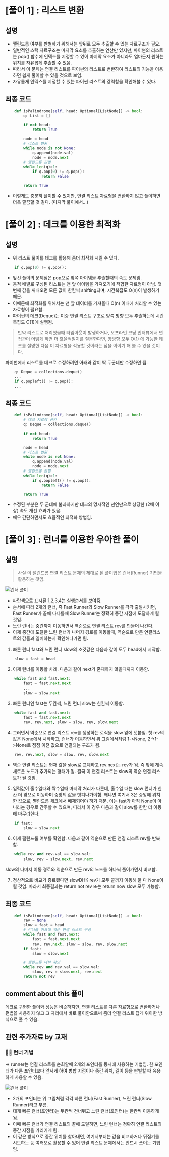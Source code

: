 # [풀이 1] : 리스트 변환

## 설명

-   팰린드롬 여부를 판별하기 위해서는 앞뒤로 모두 추출할 수 있는 자료구조가 필요.
-   일반적인 스택 자료구조는 마지막 요소를 추출하는 연산만 있지만, 파이썬의 리스트는 pop() 함수에 인덱스를 지정할 수 있어 마지막 요소가 아니라도 얼마든지 원하는 위치를 자유롭게 추출할 수 있음.
-   따라서 이 문제는 연결 리스트를 파이썬의 리스트로 변환하여 리스트의 기능을 이용하면 쉽게 풀이할 수 있을 것으로 보임.
-   자유롭게 인덱스를 지정할 수 있는 파이썬 리스트의 강력함을 확인해볼 수 있다.

## 최종 코드

```python
    def isPalindrome(self, head: Optional[ListNode]) -> bool:
        q: List = []

        if not head:
            return True

        node = head
        # 리스트 변환
        while node is not None:
            q.append(node.val)
            node = node.next
        # 탤린드롬 판별
        while len(q)>1:
            if q.pop(0) != q.pop():
                return False

        return True
```

-   이렇게도 충분히 풀이할 수 있지만, 연결 리스트 자료형을 변환하지 않고 풀이하면 더욱 깔끔할 것 같다. (마지막 풀이에서...)

# [풀이 2] : 데크를 이용한 최적화

## 설명

-   위 리스트 풀이를 데크를 활용해 좀더 최적화 시킬 수 있다.

```python
    if q.pop(0) != q.pop():
```

-   앞선 풀이의 문제점은 pop으로 앞쪽 아이템을 추출할때의 속도 문제임.
-   동적 배열로 구성된 리스트는 맨 앞 아이템을 가져오기에 적합한 자료형이 아님. 첫번째 값을 꺼내오면 모든 값이 한칸씩 shifting되며, 시간복잡도 O(n)이 발생하기 때문.
-   이때문에 최적화를 위해서는 맨 앞 데이터를 가져올때 O(n) 이내에 처리할 수 있는 자료형이 필요함.
-   파이썬의 데크(Deque)는 이중 연결 리스트 구조로 양쪽 방향 모두 추출하는데 시간 복잡도 O(1)에 실행됨.

> 만약 리스트로 처리했을때 타임아웃이 발생하거나, 오프라인 코딩 인터뷰에서 면접관이 어떻게 하면 더 효율적일지를 질문한다면, 양방향 모두 O(1)
> 에 가능한 데크를 설명한 다음 이 자료형을 적용할 것이라는 점을 이야기 해 볼 수 있을 것이다.

파이썬에서 리스트를 데크로 수정하려면 아래와 같이 딱 두군데만 수정하면 됨.

```python
    q: Deque = collections.deque()
    ...
    if q.popleft() != q.pop():
    ...
```

## 최종 코드

```python
    def isPalindrome(self, head: Optional[ListNode]) -> bool:
        # 데크 자료형 선언
        q: Deque = collections.deque()

        if not head:
            return True

        node = head
        # 리스트 변환
        while node is not None:
            q.append(node.val)
            node = node.next
        # 탤린드롬 판별
        while len(q)>1:
            if q.popleft() != q.pop():
                return False

        return True
```

-   수정된 부분은 두 군데에 불과하지만 데크의 명시적인 선언만으로 상당한 (2배 이상) 속도 개선 효과가 있음.
-   매우 간단하면서도 효율적인 최적화 방법임.

# [풀이 3] : 런너를 이용한 우아한 풀이

## 설명

> 사실 이 팰린드롬 연결 리스트 문제의 제대로 된 풀이법은 런너(Runner) 기법을 활용하는 것임.

![런너 풀이](https://github.com/mod-haus/cosmo-app/assets/33515577/abf6e39c-ea59-481a-999e-b4563c9066d6)

-   파란색으로 표시된 1,2,3,4는 실행순서를 보여줌.
-   순서에 따라 2개의 런너, 즉 Fast Runner와 Slow Runner를 각각 출발시키면, Fast Runner가 끝에 다다를때 Slow Runner는 정확히 중간 지점에 도달하게 될 것임.
-   느린 런너는 중간까지 이동하면서 역순으로 연결 리스트 rev를 만들어 나간다.
-   이제 중간에 도달한 느린 런너가 나머지 경로를 이동할때, 역순으로 만든 연결리스트의 값들과 일치하는지 확인해나가면 됨.

1. 빠른 런너 fast와 느린 런너 slow의 초깃값은 다음과 같이 모두 head에서 시작함.

```python
    slow = fast = head
```

2. 이제 런너를 이동할 차례. 다음과 같이 next가 존재하지 않을때까지 이동함.

```python
    while fast and fast.next:
        fast = fast.next.next
        ...
        slow = slow.next
```

3. 빠른 런너인 fast는 두칸씩, 느린 런너 slow는 한칸씩 이동함.

```python
    while fast and fast.next:
        fast = fast.next.next
        rev, rev.next, slow = slow, rev, slow.next
```

4. 그러면서 역순으로 연결 리스트 rev를 생성하는 로직을 slow 앞에 덧붙임.
   첫 rev의 값은 None에서 시작하고, 런너가 이동하면서 위 그림에서처럼 1->None, 2->1->None로 점점 이전 값으로 연결되는 구조가 됨.

```python
    rev, rev.next, slow = slow, rev, slow.next
```

-   역순 연결 리스트는 현재 값을 slow로 교체하고 rev.next는 rev가 됨. 즉 앞에 계속 새로운 노드가 추가되는 형태가 됨. 결국 이 연결 리스트는 slow의 역순 연결 리스트가 될 것임.

5. 입력값이 홀수일때와 짝수일때 마지막 처리가 다른데, 홀수일 때는 slow 런너가 한칸 더 앞으로 이동하며 중앙의 값을 빗겨나가야함. 왜냐면 여기서 3은 중앙에 위치한 값으로, 팰린드롬 체크에서 배제되어야 하기 때문. 이는 fast가 아직 None이 아니라는 경우로 간주할 수 있으며, 따라서 이 경우 다음과 같이 slow를 한칸 더 이동해 마무리한다.

```python
    if fast:
        slow = slow.next
```

6. 이제 팰린드롬 여부를 확인함. 다음과 같이 역순으로 만든 연결 리스트 rev를 반복함.

```python
    while rev and rev.val == slow.val:
        slow, rev = slow.next, rev.next
```

slow의 나머지 이동 경로와 역순으로 만든 rev의 노드를 하나씩 풀어가면서 비교함.

7. 정상적으로 비교가 종료됐다면 slowDHK rev가 모두 끝까지 이동해 둘 다 None이 될 것임.
   따라서 최종결과는 return not rev 또는 return now slow 모두 가능함.

## 최종 코드

```python
    def isPalindrome(self, head: Optional[ListNode]) -> bool:
        rev = None
        slow = fast = head
        # 런너를 이요해 역순 연결 리스트 구성
        while fast and fast.next:
            fast = fast.next.next
            rev, rev.next, slow = slow, rev, slow.next
        if fast:
            slow = slow.next

        # 팰린드롬 여부 확인
        while rev and rev.val == slow.val:
            slow, rev = slow.next, rev.next
        return not rev
```

## comment about this 풀이

데크로 구현한 풀이와 성능은 비슷하지만, 연결 리스트를 다른 자료형으로 변환하거나 편볍읋 사용하지 않고 그 자리에서 바로 풀이함으로써 좀더 연결 리스트 답게 위아한 방식으로 풀 수 있음.

## 관련 추가자료 by 교재

### 🧚‍♀️ 런너 기법

-> runner는 연결 리스트를 순회할때 2개의 포인터를 동시에 사용하는 기법임. 한 포인터가 다른 포인터보다 앞서게 하여 병합 지점이나 중간 위치, 길이 등을 판별할 때 유용하게 사용할 수 있음.

![런너 풀이](https://github.com/mod-haus/cosmo-app/assets/33515577/cfc05840-55d1-4191-9786-f3a08d28dca8)

-   2개의 포인터는 위 그림처럼 각각 빠른 런너(Fast Runner), 느린 런너(Slow Runner)라고 부름.
-   대개 빠른 런너(포인터)는 두칸씩 건너뛰고 느린 런너(포인터)는 한칸씩 이동하게 됨.
-   이때 빠른 런너가 연결 리스트의 끝에 도달하면, 느린 런너는 정확히 연결 리스트의 중간 지점을 가리키게 됨.
-   이 같은 방식으로 중간 위치를 찾아내면, 여기서부터는 값을 비교하거나 뒤집기를 시도하는 등 여러모로 활용할 수 있어 연결 리스트 문제에서는 반드시 쓰이는 기법임.
